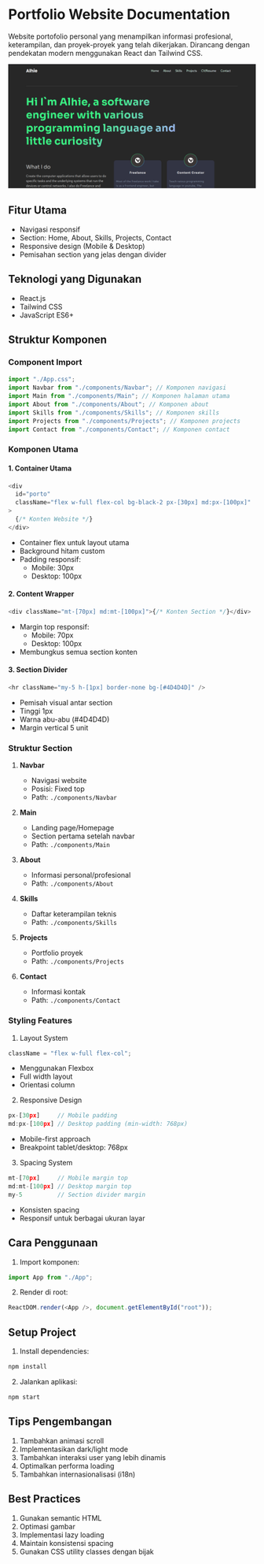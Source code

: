 # Portfolio Website Documentation

Website portofolio personal yang menampilkan informasi profesional, keterampilan, dan proyek-proyek yang telah dikerjakan. Dirancang dengan pendekatan modern menggunakan React dan Tailwind CSS.

![Alt Text](./src/assets/ss.png)

## Fitur Utama

- Navigasi responsif
- Section: Home, About, Skills, Projects, Contact
- Responsive design (Mobile & Desktop)
- Pemisahan section yang jelas dengan divider

## Teknologi yang Digunakan

- React.js
- Tailwind CSS
- JavaScript ES6+

## Struktur Komponen

### Component Import

```javascript
import "./App.css";
import Navbar from "./components/Navbar"; // Komponen navigasi
import Main from "./components/Main"; // Komponen halaman utama
import About from "./components/About"; // Komponen about
import Skills from "./components/Skills"; // Komponen skills
import Projects from "./components/Projects"; // Komponen projects
import Contact from "./components/Contact"; // Komponen contact
```

### Komponen Utama

#### 1. Container Utama

```javascript
<div
  id="porto"
  className="flex w-full flex-col bg-black-2 px-[30px] md:px-[100px]"
>
  {/* Konten Website */}
</div>
```

- Container flex untuk layout utama
- Background hitam custom
- Padding responsif:
  - Mobile: 30px
  - Desktop: 100px

#### 2. Content Wrapper

```javascript
<div className="mt-[70px] md:mt-[100px]">{/* Konten Section */}</div>
```

- Margin top responsif:
  - Mobile: 70px
  - Desktop: 100px
- Membungkus semua section konten

#### 3. Section Divider

```javascript
<hr className="my-5 h-[1px] border-none bg-[#4D4D4D]" />
```

- Pemisah visual antar section
- Tinggi 1px
- Warna abu-abu (#4D4D4D)
- Margin vertical 5 unit

### Struktur Section

1. **Navbar**

   - Navigasi website
   - Posisi: Fixed top
   - Path: `./components/Navbar`

2. **Main**

   - Landing page/Homepage
   - Section pertama setelah navbar
   - Path: `./components/Main`

3. **About**

   - Informasi personal/profesional
   - Path: `./components/About`

4. **Skills**

   - Daftar keterampilan teknis
   - Path: `./components/Skills`

5. **Projects**

   - Portfolio proyek
   - Path: `./components/Projects`

6. **Contact**
   - Informasi kontak
   - Path: `./components/Contact`

### Styling Features

1. Layout System

```javascript
className = "flex w-full flex-col";
```

- Menggunakan Flexbox
- Full width layout
- Orientasi column

2. Responsive Design

```javascript
px-[30px]     // Mobile padding
md:px-[100px] // Desktop padding (min-width: 768px)
```

- Mobile-first approach
- Breakpoint tablet/desktop: 768px

3. Spacing System

```javascript
mt-[70px]     // Mobile margin top
md:mt-[100px] // Desktop margin top
my-5          // Section divider margin
```

- Konsisten spacing
- Responsif untuk berbagai ukuran layar

## Cara Penggunaan

1. Import komponen:

```javascript
import App from "./App";
```

2. Render di root:

```javascript
ReactDOM.render(<App />, document.getElementById("root"));
```

## Setup Project

1. Install dependencies:

```bash
npm install
```

2. Jalankan aplikasi:

```bash
npm start
```

## Tips Pengembangan

1. Tambahkan animasi scroll
2. Implementasikan dark/light mode
3. Tambahkan interaksi user yang lebih dinamis
4. Optimalkan performa loading
5. Tambahkan internasionalisasi (i18n)

## Best Practices

1. Gunakan semantic HTML
2. Optimasi gambar
3. Implementasi lazy loading
4. Maintain konsistensi spacing
5. Gunakan CSS utility classes dengan bijak
